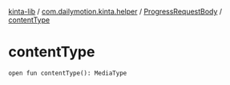 [kinta-lib](../../index.md) / [com.dailymotion.kinta.helper](../index.md) / [ProgressRequestBody](index.md) / [contentType](./content-type.md)

# contentType

`open fun contentType(): MediaType`